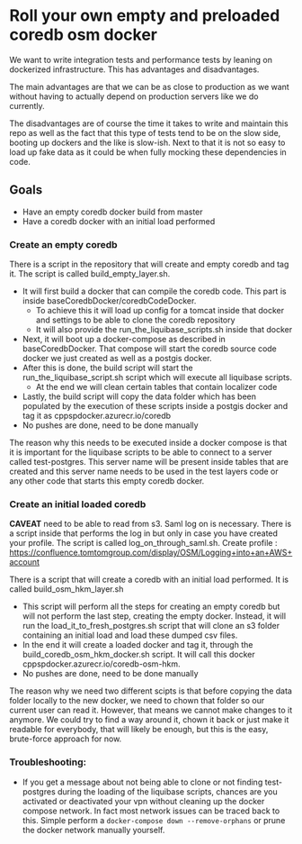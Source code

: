 # Roll your own empty and preloaded coredb osm docker
We want to write integration tests and performance tests by leaning on dockerized infrastructure.
This has advantages and disadvantages.

The main advantages are that we can be as close to production as we want without having to actually depend on production servers like we do currently. 

The disadvantages are of course the time it takes to write and maintain this repo as well as the fact that this type of tests tend to be on the slow side, booting up dockers and the like is slow-ish. Next to that it is not so easy to load up fake data as it could be when fully mocking these dependencies in code.  

## Goals
* Have an empty coredb docker build from master
* Have a coredb docker with an initial load performed

### Create an empty coredb 
There is a script in the repository that will create and empty coredb and tag it. The script is called build_empty_layer.sh.

* It will first build a docker that can compile the coredb code. This part is inside baseCoredbDocker/coredbCodeDocker.
  * To achieve this it will load up config for a tomcat inside that docker and settings to be able to clone the coredb repository
  * It will also provide the run_the_liquibase_scripts.sh inside that docker
* Next, it will boot up a docker-compose as described in baseCoredbDocker. That compose will start the coredb source code docker we just created as well as a postgis docker.
* After this is done, the build script will start the run_the_liquibase_script.sh script which will execute all liquibase scripts.
  * At the end we will clean certain tables that contain localizer code
* Lastly, the build script will copy the data folder which has been populated by the execution of these scripts inside a postgis docker and tag it as cppspdocker.azurecr.io/coredb
* No pushes are done, need to be done manually

The reason why this needs to be executed inside a docker compose is that it is important for the liquibase scripts to be able to connect to a server called test-postgres. This server name will be present inside tables that are created and this server name needs to be used in the test layers code or any other code that starts this empty coredb docker.

### Create an initial loaded coredb
**CAVEAT** need to be able to read from s3. Saml log on is necessary. There is a script inside that performs the log in but only in case you have created your profile. The script is called log_on_through_saml.sh. Create profile : https://confluence.tomtomgroup.com/display/OSM/Logging+into+an+AWS+account

There is a script that will create a coredb with an initial load performed. It is called build_osm_hkm_layer.sh

* This script will perform all the steps for creating an empty coredb but will not perform the last step, creating the empty docker. Instead, it will run the load_it_to_fresh_postgres.sh script that will clone an s3 folder containing an initial load and load these dumped csv files.
* In the end it will create a loaded docker and tag it, through the build_coredb_osm_hkm_docker.sh script. It will call this docker cppspdocker.azurecr.io/coredb-osm-hkm.
* No pushes are done, need to be done manually

The reason why we need two different scipts is that before copying the data folder locally to the new docker, we need to chown that folder so our current user can read it. However, that means we cannot make changes to it anymore. We could try to find a way around it, chown it back or just make it readable for everybody, that will likely be enough, but this is the easy, brute-force approach for now.


### Troubleshooting: 
* If you get a message about not being able to clone or not finding test-postgres during the loading of the liquibase scripts, chances are you activated or deactivated your vpn without cleaning up the docker compose network. In fact most network issues can be traced back to this. Simple perform a `docker-compose down --remove-orphans` or prune the docker network manually yourself.
